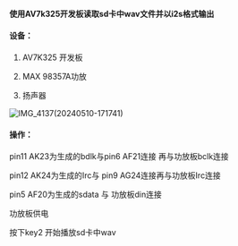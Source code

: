 #### 使用AV7k325开发板读取sd卡中wav文件并以i2s格式输出

#### 设备：

1. AV7K325 开发板
   
2. MAX 98357A功放
   
3. 扬声器

![IMG_4137(20240510-171741)](https://github.com/countsp/FPGA/assets/102967883/bfa95b44-33c5-4eb9-8ca7-788cdc740672)

#### 操作：

pin11 AK23为生成的bdlk与pin6 AF21连接 再与功放板bclk连接

pin12 AK24为生成的Irc与 pin9 AG24连接再与功放板Irc连接

pin5 AF20为生成的sdata 与 功放板din连接

功放板供电

按下key2 开始播放sd卡中wav
